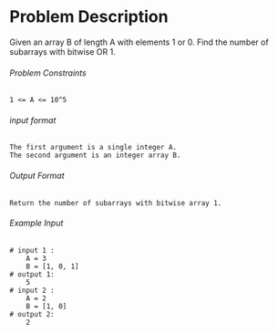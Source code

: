 # Problem Description

Given an array B of length A with elements 1 or 0. Find the number of subarrays with bitwise OR 1.

###### Problem Constraints

```
1 <= A <= 10^5
```

###### input format

``` 
The first argument is a single integer A.
The second argument is an integer array B.
```

###### Output Format

```
Return the number of subarrays with bitwise array 1.
```

###### Example Input

```
# input 1 : 
    A = 3
    B = [1, 0, 1]
# output 1: 
    5
# input 2 : 
    A = 2
    B = [1, 0]
# output 2: 
    2
```
